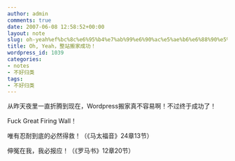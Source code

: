 ```yaml
---
author: admin
comments: true
date: 2007-06-08 12:58:52+00:00
layout: note
slug: oh-yeah%ef%bc%8c%e6%95%b4%e7%ab%99%e6%90%ac%e5%ae%b6%e6%88%90%e5%8a%9f%ef%bc%81
title: Oh, Yeah，整站搬家成功！
wordpress_id: 1039
categories:
- notes
- 不好归类
tags:
- 不好归类
---
```


从昨天夜里一直折腾到现在，Wordpress搬家真不容易啊！不过终于成功了！

Fuck Great Firing Wall！

唯有忍耐到底的必然得救！（《马太福音》24章13节）

伸冤在我，我必报应！（《罗马书》12章20节）

